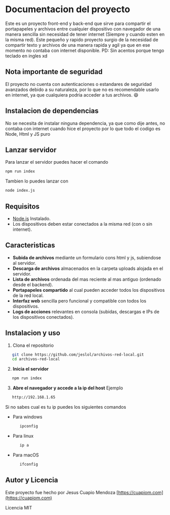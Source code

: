 
# Documentacion del proyecto 

Este es un proyecto front-end y back-end que sirve para compartir el portapapeles y archivos entre cualquier dispositivo con navegador de una manera sencilla sin necesidad de tener internet (Siempre y cuando esten en la misma red). Este pequeño y rapido proyecto surgio de la necesidad de compartir texto y archivos de una manera rapida y agil ya que en ese momento no contaba con internet disponible.
PD: Sin acentos porque tengo teclado en ingles xd

## **Nota importante de seguridad**

El proyecto no cuenta con autenticaciones o estandares de seguridad avanzados debido a su naturaleza, por lo que no es recomendable usarlo en internet, ya que cualquiera podria acceder a tus archivos. 😄

## Instalacion de dependencias

No se necesita de instalar ninguna dependencia, ya que como dije antes, no contaba con internet cuando hice el proyecto por lo que todo el codigo es Node, Html y JS puro

## Lanzar servidor

Para lanzar el servidor puedes hacer el comando

```bash
npm run index
```

Tambien lo puedes lanzar con

```bash
node index.js
```

## Requisitos

   - [Node.js](https://nodejs.org/es/download) Instalado.
   - Los dispositivos deben estar conectados a la misma red (con o sin internet).

## Caracteristicas

- **Subida de archivos** mediante un formulario cons html y js, subiendose al servidor.
- **Descarga de archivos** almacenados en la carpeta uploads alojada en el servidor.
- **Lista de archivos** ordenada del mas reciente al mas antiguo (ordenado desde el backend).
- **Portapapeles compartido** al cual pueden acceder todos los dispositivos de la red local.
- **Interfaz web** sencilla pero funcional y compatible con todos los dispositivos.
- **Logs de acciones** relevantes en consola (subidas, descargas e IPs de los dispositivos conectados).

## Instalacion y uso

1. Clona el repositorio

```bash
   git clone https://github.com/jeslol/archivos-red-local.git
   cd archivos-red-local
```

2. **Inicia el servidor**

```bash
   npm run index
```

3. **Abre el navegador y accede a la ip del host**
   Ejemplo

```bash
   http://192.168.1.65
```

   Si no sabes cual es tu ip puedes los siguientes comandos

   - Para windows

      ```bash
         ipconfig
      ```
   - Para linux
      ```bash
         ip a
      ```
   - Para macOS
      ```bash
         ifconfig
      ```



## Autor y Licencia

Este proyecto fue hecho por Jesus Cuapio Mendoza
[https://cuapiom.com](https://cuapiom.com)

Licencia MIT